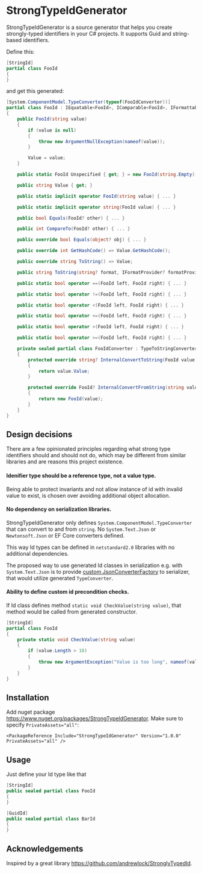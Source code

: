 # StrongTypeIdGenerator

StrongTypeIdGenerator is a source generator that helps you create strongly-typed identifiers in your C# projects. It supports Guid and string-based identifiers.

Define this:
```csharp
[StringId]
partial class FooId
{
}
```
and get this generated:
```csharp
[System.ComponentModel.TypeConverter(typeof(FooIdConverter))]
partial class FooId : IEquatable<FooId>, IComparable<FooId>, IFormattable
{
    public FooId(string value)
    {
        if (value is null)
        {
            throw new ArgumentNullException(nameof(value));
        }

        Value = value;
    }

    public static FooId Unspecified { get; } = new FooId(string.Empty);

    public string Value { get; }

    public static implicit operator FooId(string value) { ... }

    public static implicit operator string(FooId value) { ... }

    public bool Equals(FooId? other) { ... }

    public int CompareTo(FooId? other) { ... }

    public override bool Equals(object? obj) { ... }

    public override int GetHashCode() => Value.GetHashCode();

    public override string ToString() => Value;

    public string ToString(string? format, IFormatProvider? formatProvider) => Value;

    public static bool operator ==(FooId left, FooId right) { ... }

    public static bool operator !=(FooId left, FooId right) { ... }

    public static bool operator <(FooId left, FooId right) { ... }

    public static bool operator <=(FooId left, FooId right) { ... }

    public static bool operator >(FooId left, FooId right) { ... }

    public static bool operator >=(FooId left, FooId right) { ... }

    private sealed partial class FooIdConverter : TypeToStringConverter<FooId>
    {
        protected override string? InternalConvertToString(FooId value)
        {
            return value.Value;
        }

        protected override FooId? InternalConvertFromString(string value)
        {
            return new FooId(value);
        }
    }
}
```

## Design decisions
There are a few opinionated principles regarding what strong type identifiers should and should not do, which may be different from similar libraries and are reasons this project existence.
#### Idenifier type should be a reference type, not a value type.
Being able to protect invariants and not allow instance of id with invalid value to exist, is chosen over avoiding additional object allocation.
#### No dependency on serialization libraries.
StrongTypeIdGenerator only defines `System.ComponentModel.TypeConverter` that can convert to and from `string`. No `System.Text.Json` or `Newtonsoft.Json` or EF Core converters defined.

This way Id types can be defined in `netstandard2.0` libraries with no additional dependencies.

The proposed way to use generated Id classes in serialization e.g. with `System.Text.Json` is to provide [custom JsonConverterFactory](https://github.com/dombrovsky/StrongTypeIdGenerator/blob/main/StrongTypeIdGenerator.Json/TypeConverterJsonConverterFactory.cs) to serializer, that would utilize generated `TypeConverter`.
#### Ability to define custom id precondition checks.
If Id class defines method `static void CheckValue(string value)`, that method would be called from generated constructor.
```csharp
[StringId]
partial class FooId
{
    private static void CheckValue(string value)
    {
        if (value.Length > 10)
        {
            throw new ArgumentException("Value is too long", nameof(value));
        }
    }
}
```

## Installation
Add nuget package https://www.nuget.org/packages/StrongTypeIdGenerator. Make sure to specify `PrivateAssets="all"`:
```
<PackageReference Include="StrongTypeIdGenerator" Version="1.0.0" PrivateAssets="all" />
```

## Usage
Just define your Id type like that
```csharp
[StringId]
public sealed partial class FooId
{
}

[GuidId]
public sealed partial class BarId
{
}
```

## Acknowledgements
Inspired by a great library https://github.com/andrewlock/StronglyTypedId.
